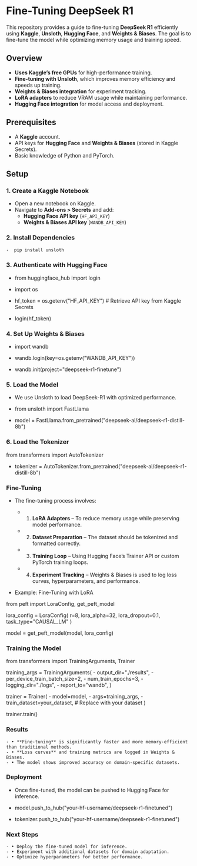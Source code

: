 # Fine-Tuning DeepSeek R1

This repository provides a guide to fine-tuning **DeepSeek R1** efficiently using **Kaggle**, **Unsloth**, **Hugging Face**, and **Weights & Biases**. The goal is to fine-tune the model while optimizing memory usage and training speed.

## Overview

- **Uses Kaggle’s free GPUs** for high-performance training.
- **Fine-tuning with Unsloth**, which improves memory efficiency and speeds up training.
- **Weights & Biases integration** for experiment tracking.
- **LoRA adapters** to reduce VRAM usage while maintaining performance.
- **Hugging Face integration** for model access and deployment.

## Prerequisites

- A **Kaggle** account.
- API keys for **Hugging Face** and **Weights & Biases** (stored in Kaggle Secrets).
- Basic knowledge of Python and PyTorch.

## Setup

### 1. Create a Kaggle Notebook

- Open a new notebook on Kaggle.
- Navigate to **Add-ons > Secrets** and add:
  - **Hugging Face API key** (`HF_API_KEY`)
  - **Weights & Biases API key** (`WANDB_API_KEY`)

### 2. Install Dependencies

```bash
-  pip install unsloth
```

### 3. Authenticate with Hugging Face

-  from huggingface_hub import login
-  import os

- hf_token = os.getenv("HF_API_KEY")  # Retrieve API key from Kaggle Secrets
- login(hf_token)

### 4. Set Up Weights & Biases

- import wandb

- wandb.login(key=os.getenv("WANDB_API_KEY"))
- wandb.init(project="deepseek-r1-finetune")

### 5. Load the Model

- We use Unsloth to load DeepSeek-R1 with optimized performance.

- from unsloth import FastLlama

- model = FastLlama.from_pretrained("deepseek-ai/deepseek-r1-distill-8b")

### 6. Load the Tokenizer

from transformers import AutoTokenizer

- tokenizer = AutoTokenizer.from_pretrained("deepseek-ai/deepseek-r1-distill-8b")

### Fine-Tuning

- The fine-tuning process involves:
	- 1.	**LoRA Adapters** – To reduce memory usage while preserving model performance.
	- 2.	**Dataset Preparation** – The dataset should be tokenized and formatted correctly.
	- 3.	**Training Loop** – Using Hugging Face’s Trainer API or custom PyTorch training loops.
	- 4.	**Experiment Tracking** – Weights & Biases is used to log loss curves, hyperparameters, and performance.

- Example: Fine-Tuning with LoRA

 from peft import LoraConfig, get_peft_model

 lora_config = LoraConfig(
    r=8, lora_alpha=32, lora_dropout=0.1, task_type="CAUSAL_LM"
)

 model = get_peft_model(model, lora_config)

### Training the Model

 from transformers import TrainingArguments, Trainer

 training_args = TrainingArguments(
    - output_dir="./results",
    - per_device_train_batch_size=2,
    - num_train_epochs=3,
    - logging_dir="./logs",
    - report_to="wandb",
 )

 trainer = Trainer(
    - model=model,
    - args=training_args,
    - train_dataset=your_dataset,  # Replace with your dataset
 )

 trainer.train()

### Results
	- •	**Fine-tuning** is significantly faster and more memory-efficient than traditional methods.
	- •	**Loss curves** and training metrics are logged in Weights & Biases.
	- •	The model shows improved accuracy on domain-specific datasets.

### Deployment
- Once fine-tuned, the model can be pushed to Hugging Face for inference.

- model.push_to_hub("your-hf-username/deepseek-r1-finetuned")
- tokenizer.push_to_hub("your-hf-username/deepseek-r1-finetuned")

### Next Steps
	- •	Deploy the fine-tuned model for inference.
	- •	Experiment with additional datasets for domain adaptation.
	- •	Optimize hyperparameters for better performance.

